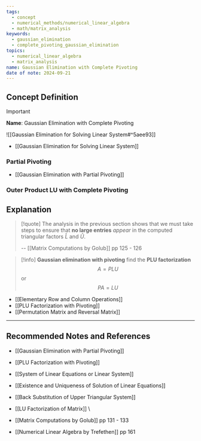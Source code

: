 ```yaml
---
tags:
  - concept
  - numerical_methods/numerical_linear_algebra
  - math/matrix_analysis
keywords:
  - gaussian_elimination
  - complete_pivoting_gaussian_elimination
topics:
  - numerical_linear_algebra
  - matrix_analysis
name: Gaussian Elimination with Complete Pivoting
date of note: 2024-09-21
---
```


## Concept Definition

>[!important]
>**Name**: Gaussian Elimination with Complete Pivoting

![[Gaussian Elimination for Solving Linear System#^5aee93]]

- [[Gaussian Elimination for Solving Linear System]]

### Partial Pivoting


- [[Gaussian Elimination with Partial Pivoting]]

### Outer Product LU with Complete Pivoting





## Explanation

>[!quote]
>The analysis in the previous section shows that we must take steps to ensure that **no large entries** *appear* in the computed triangular factors $\hat{L}$ and $\hat{U}$.
>
>-- [[Matrix Computations by Golub]] pp 125 - 126



>[!info]
>**Gaussian elimination with pivoting** find the **PLU factorization** $$A = PLU$$ or $$PA = LU$$

- [[Elementary Row and Column Operations]]
- [[PLU Factorization with Pivoting]]
- [[Permutation Matrix and Reversal Matrix]]




-----------
##  Recommended Notes and References


- [[Gaussian Elimination with Partial Pivoting]]
- [[PLU Factorization with Pivoting]]
- [[System of Linear Equations or Linear System]]
- [[Existence and Uniqueness of Solution of Linear Equations]]
- [[Back Substitution of Upper Triangular System]]
- [[LU Factorization of Matrix]]
\

- [[Matrix Computations by Golub]] pp 131 - 133
- [[Numerical Linear Algebra by Trefethen]] pp 161